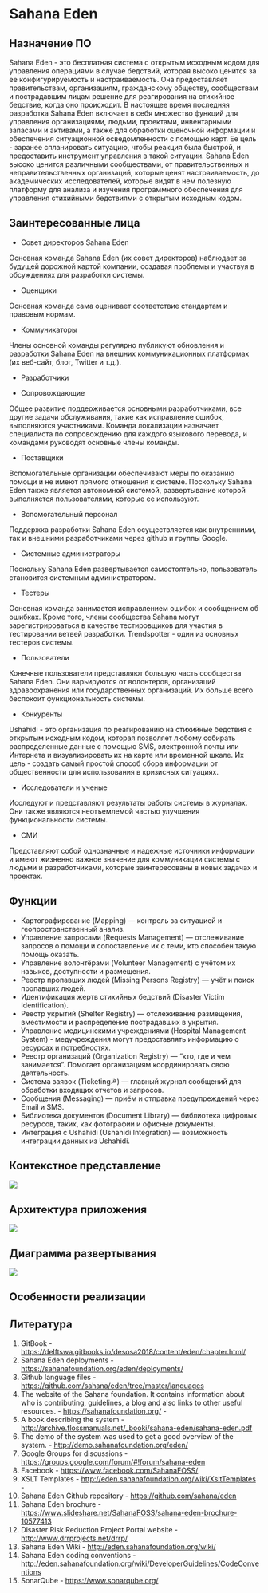 # Sahana Eden

## Назначение ПО

Sahana Eden - это бесплатная система с открытым исходным кодом для управления операциями в случае бедствий, которая высоко ценится за ее конфигурируемость и настраиваемость. Она предоставляет правительствам, организациям, гражданскому обществу, сообществам и пострадавшим лицам решение для реагирования на стихийное бедствие, когда оно происходит.
В настоящее время последняя разработка Sahana Eden включает в себя множество функций для управления организациями, людьми, проектами, инвентарными запасами и активами, а также для обработки оценочной информации и обеспечения ситуационной осведомленности с помощью карт. Ее цель - заранее спланировать ситуацию, чтобы реакция была быстрой, и предоставить инструмент управления в такой ситуации. 
Sahana Eden высоко ценится различными сообществами, от правительственных и неправительственных организаций, которые ценят настраиваемость, до академических исследователей, которые видят в нем полезную платформу для анализа и изучения программного обеспечения для управления стихийными бедствиями с открытым исходным кодом.

## Заинтересованные лица

- Совет директоров Sahana Eden

Основная команда Sahana Eden (их совет директоров) наблюдает за будущей дорожной картой компании, создавая проблемы и участвуя в обсуждениях для разработки системы.
- Оценщики

Основная команда сама оценивает соответствие стандартам и правовым нормам.
- Коммуникаторы

Члены основной команды регулярно публикуют обновления и разработки Sahana Eden на внешних коммуникационных платформах (их веб-сайт, блог, Twitter и т.д.).
- Разработчики

- Сопровождающие

Общее развитие поддерживается основными разработчиками, все другие задачи обслуживания, такие как исправление ошибок, выполняются участниками. Команда локализации назначает специалиста по сопровождению для каждого языкового перевода, и командами руководят основные члены команды.
- Поставщики

Вспомогательные организации обеспечивают меры по оказанию помощи и не имеют прямого отношения к системе. Поскольку Sahana Eden также является автономной системой, развертывание которой выполняется пользователями, которые ее используют.
- Вспомогательный персонал

Поддержка разработки Sahana Eden осуществляется как внутренними, так и внешними разработчиками через github и группы Google.
- Системные администраторы

Поскольку Sahana Eden развертывается самостоятельно, пользователь становится системным администратором.
- Тестеры

Основная команда занимается исправлением ошибок и сообщением об ошибках. Кроме того, члены сообщества Sahana могут зарегистрироваться в качестве тестировщиков для участия в тестировании ветвей разработки. Trendspotter - один из основных тестеров системы.
- Пользователи

Конечные пользователи представляют большую часть сообщества Sahana Eden. Они варьируются от волонтеров, организаций здравоохранения или государственных организаций. Их больше всего беспокоит функциональность системы.
- Конкуренты

Ushahidi - это организация по реагированию на стихийные бедствия с открытым исходным кодом, которая позволяет любому собирать распределенные данные с помощью SMS, электронной почты или Интернета и визуализировать их на карте или временной шкале. Их цель - создать самый простой способ сбора информации от общественности для использования в кризисных ситуациях.
- Исследователи и ученые

Исследуют и представляют результаты работы системы в журналах. Они также являются неотъемлемой частью улучшения функциональности системы.
- СМИ

Представляют собой однозначные и надежные источники информации и имеют жизненно важное значение для коммуникации системы с людьми и разработчиками, которые заинтересованы в новых задачах и проектах.


## Функции

- Картографирование (Mapping) — контроль за ситуацией и геопространственный анализ.
- Управление запросами (Requests Management) — отслеживание запросов о помощи и сопоставление их с теми, кто способен такую помощь оказать.
- Управление волонтёрами (Volunteer Management) с учётом их навыков, доступности и размещения.
- Реестр пропавших людей (Missing Persons Registry) — учёт и поиск пропавших людей.
- Идентификация жертв стихийных бедствий (Disaster Victim Identification).
- Реестр укрытий (Shelter Registry) — отслеживание размещения, вместимости и распределение пострадавших в укрытия.
- Управление медицинскими учреждениями (Hospital Management System) - медучреждения могут предоставлять информацию о ресурсах и потребностях.
- Реестр организаций (Organization Registry) — “кто, где и чем занимается”. Помогает организациям координировать свою деятельность.
- Система заявок (Ticketing☭) — главный журнал сообщений для обработки входящих отчетов и запросов.
- Сообщения (Messaging) — приём и отправка предупреждений через Email и SMS.
- Библиотека документов (Document Library) — библиотека цифровых ресурсов, таких, как фотографии и офисные документы.
- Интеграция с Ushahidi (Ushahidi Integration) — возможность интеграции данных из Ushahidi.

## Контекстное представление

![](https://github.com/anna5812m/application_architecture/blob/main/ContextDiagram.png)

## Архитектура приложения

![](https://github.com/anna5812m/application_architecture/blob/main/Architecture.png)

## Диаграмма развертывания

![](https://github.com/anna5812m/application_architecture/blob/main/DeploymentView.png)

## Особенности реализации


## Литература

1. GitBook - https://delftswa.gitbooks.io/desosa2018/content/eden/chapter.html/
2. Sahana Eden deployments - https://sahanafoundation.org/eden/deployments/
3. Github language files - https://github.com/sahana/eden/tree/master/languages
4. The website of the Sahana foundation. It contains information about who is contributing, guidelines, a blog and also links to other useful resources. - https://sahanafoundation.org/ -
5. A book describing the system - http://archive.flossmanuals.net/_booki/sahana-eden/sahana-eden.pdf
6. The demo of the system was used to get a good overview of the system. - http://demo.sahanafoundation.org/eden/
7. Google Groups for discussions - https://groups.google.com/forum/#!forum/sahana-eden
8. Facebook - https://www.facebook.com/SahanaFOSS/
9. XSLT Templates - http://eden.sahanafoundation.org/wiki/XsltTemplates -
10. Sahana Eden Github repository - https://github.com/sahana/eden
11. Sahana Eden brochure - https://www.slideshare.net/SahanaFOSS/sahana-eden-brochure-10577413
12. Disaster Risk Reduction Project Portal website - http://www.drrprojects.net/drrp/
13. Sahana Eden Wiki - http://eden.sahanafoundation.org/wiki/
14. Sahana Eden coding conventions - http://eden.sahanafoundation.org/wiki/DeveloperGuidelines/CodeConventions
15. SonarQube - https://www.sonarqube.org/
